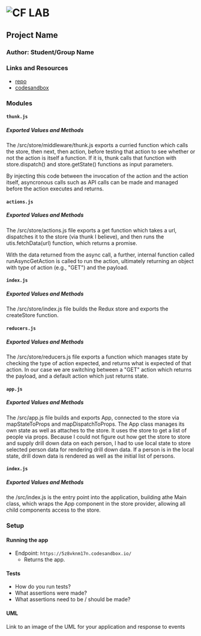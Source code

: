 ![CF](http://i.imgur.com/7v5ASc8.png) LAB
=================================================

## Project Name

### Author: Student/Group Name

### Links and Resources
* [repo](https://github.com/Kevinoh47/lab-33)
* [codesandbox](https://codesandbox.io/s/5z8vknm17n)


### Modules
#### `thunk.js`
##### Exported Values and Methods
The /src/store/middleware/thunk.js exports a curried function which calls the store, then next, then action, before testing that action to see whether or not the action is itself a function. If it is, thunk calls that function with store.dispatch() and store.getState() functions as input parameters. 

By injecting this code between the invocation of the action and the action itself, asyncronous calls such as API calls can be made and managed before the action executes and returns.  

#### `actions.js`
##### Exported Values and Methods
The /src/store/actions.js file exports a get function which takes a url, dispatches it to the store (via thunk I believe), and then runs the utis.fetchData(url) function, which returns a promise. 

With the data returned from the async call, a further, internal function called runAsyncGetAction is called to run the action, ultimately returning an object with type of action (e.g., "GET") and the payload.

#### `index.js`
##### Exported Values and Methods
The /src/store/index.js file builds the Redux store and exports the createStore function.


#### `reducers.js`
##### Exported Values and Methods
The /src/store/reducers.js file exports a function which manages state by checking the type of action expected, and returns what is expected of that action. In our case we are switching between a "GET" action which returns the payload, and a default action which just returns state.

#### `app.js`
##### Exported Values and Methods
The /src/app.js file builds and exports App, connected to the store via mapStateToProps and mapDispatchToProps. The App class manages its own state as well as attaches to the store. It uses the store to get a list of people via props. Because I could not figure out how get the store to store and supply drill down data on each person, I had to use local state to store selected person data for rendering drill down data. If a person is in the local state, drill down data is rendered as well as the initial list of persons.

#### `index.js`
##### Exported Values and Methods
the /src/index.js is the entry point into the application, building athe Main class, which wraps the App component in the store provider, allowing all child components access to the store.

### Setup


#### Running the app
* Endpoint: `https://5z8vknm17n.codesandbox.io/`
  * Returns the app.

#### Tests
* How do you run tests?
* What assertions were made?
* What assertions need to be / should be made?

#### UML
Link to an image of the UML for your application and response to events
